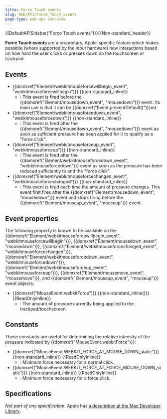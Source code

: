 ```yaml
---
title: Force Touch events
slug: Web/API/Force_Touch_events
page-type: web-api-overview
---
```


{{DefaultAPISidebar("Force Touch events")}}{{Non-standard_header}}

**Force Touch events** are a proprietary, Apple-specific feature which makes possible (where supported by the input hardware) new interactions based on how hard the user clicks or presses down on the touchscreen or trackpad.

## Events

- {{domxref("Element/webkitmouseforcewillbegin_event", "webkitmouseforcewillbegin")}} {{non-standard_inline}}
  - : This event is fired before the {{domxref("Element/mousedown_event", "mousedown")}} event. Its main use is that it can be {{domxref("Event.preventDefault()")}}ed.
- {{domxref("Element/webkitmouseforcedown_event", "webkitmouseforcedown")}} {{non-standard_inline}}
  - : This event is fired after the {{domxref("Element/mousedown_event", "mousedown")}} event as soon as sufficient pressure has been applied for it to qualify as a "force click".
- {{domxref("Element/webkitmouseforceup_event", "webkitmouseforceup")}} {{non-standard_inline}}
  - : This event is fired after the {{domxref("Element/webkitmouseforcedown_event", "webkitmouseforcedown")}} event as soon as the pressure has been reduced sufficiently to end the "force click".
- {{domxref("Element/webkitmouseforcechanged_event", "webkitmouseforcechanged")}} {{non-standard_inline}}
  - : This event is fired each time the amount of pressure changes. This event first fires after the {{domxref("Element/mousedown_event", "mousedown")}} event and stops firing before the {{domxref("Element/mouseup_event", "mouseup")}} event.

## Event properties

The following property is known to be available on the {{domxref("Element/webkitmouseforcewillbegin_event", "webkitmouseforcewillbegin")}}, {{domxref("Element/mousedown_event", "mousedown")}}, {{domxref("Element/webkitmouseforcechanged_event", "webkitmouseforcechanged")}}, {{domxref("Element/webkitmouseforcedown_event", "webkitmouseforcedown")}}, {{domxref("Element/webkitmouseforceup_event", "webkitmouseforceup")}}, {{domxref("Element/mousemove_event", "mousemove")}}, and {{domxref("Element/mouseup_event", "mouseup")}} event objects:

- {{domxref("MouseEvent.webkitForce")}} {{non-standard_inline()}} {{ReadOnlyInline}}
  - : The amount of pressure currently being applied to the trackpad/touchscreen.

## Constants

These constants are useful for determining the relative intensity of the pressure indicated by {{domxref("MouseEvent.webkitForce")}}:

- {{domxref("MouseEvent.WEBKIT_FORCE_AT_MOUSE_DOWN_static")}} {{non-standard_inline}} {{ReadOnlyInline}}
  - : Minimum force necessary for a normal click.
- {{domxref("MouseEvent.WEBKIT_FORCE_AT_FORCE_MOUSE_DOWN_static")}} {{non-standard_inline}} {{ReadOnlyInline}}
  - : Minimum force necessary for a force click.

## Specifications

_Not part of any specification._ Apple has [a description at the Mac Developer Library](https://developer.apple.com/library/archive/documentation/AppleApplications/Conceptual/SafariJSProgTopics/RespondingtoForceTouchEventsfromJavaScript.html).
